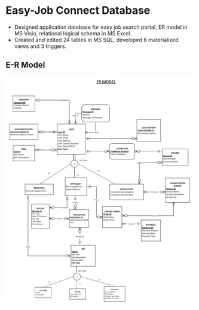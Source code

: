 # Easy-Job Connect Database

* Designed application database for easy job search portal, ER model in MS Visio, relational logical schema in MS Excel.
* Created and edited 24 tables in MS SQL, developed 6 materialized views and 3 triggers.

## E-R Model

![Image of ER Model](ER-Model.png)
